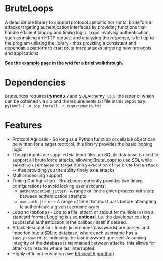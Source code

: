 # BruteLoops

A dead simple library to support protocol agnostic horizontal brute force attacks targeting authentication interfaces by providing functions that handle efficient looping and timing logic. Logic involving authentication, such as making an HTTP request and analyzing the response, is left up to the program utilizing the library - thus providing a consistent and dependable platform to craft brute force attacks targeting new protocols and applications.

__See the [example](https://github.com/arch4ngel/brute_loops/wiki/A-Brief-Example) page in the wiki for a brief walkthrough.__

# Dependencies

BruteLoops requires __Python3.7__ and [SQLAlchemy 1.3.0](https://www.sqlalchemy.org/), the latter of which can be obtained via pip and the requirements.txt file in this repository: `python3.7 -m pip install -r requirements.txt`

# Features

- Protocol Agnostic - So long as a Python function or callable object can be written for a target protocol, this library provides the basic looping logic.
- Though inputs are supplied via input files, an SQLite database is used to support all brute force attacks, allowing BruteLoops to use SQL while selecting usernames to target during execution of the brute force attack -- thus providing you the ability finely tune attacks
- Multiprocessing Support
- Timing Configuration - BruteLoops currently provides two timing configurations to avoid locking user accounts:
  - `authentication_jitter` - A range of time a given process will sleep between authentication attempts
  - `max_auth_jitter` - A range of time that must pass before attempting to authenticate a given username again
- Logging (optional) - Log to a file, stderr, or stdout (or multiple) using a standard format. Logging is also __optional__, i.e. the developer can log successful authentication in the callback itself if desired.
- Attack Resumption - Inputs (usernames/passwords) are parsed and imported into a SQLite database, where each username has a `last_password_id` indicating the last password guessed. Assuming integrity of the database is maintained between attacks, this allows for attacks to resume where last interrupted.
- Highly efficient execution (see [Efficient Algorithm](#Efficient-Algorithm))
